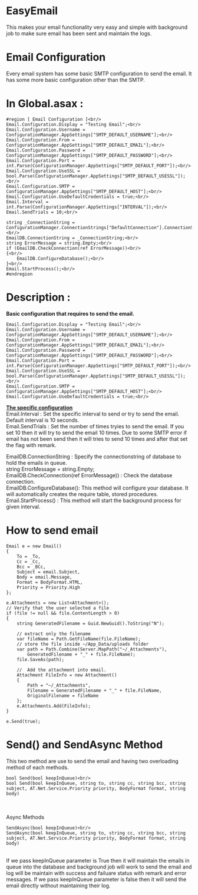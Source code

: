 # EasyEmail
This makes your email functionality very easy and simple with background job to make sure email has been sent and maintain the logs.

# Email Configuration
Every email system has some basic SMTP configuration to send the email. It has some more basic configuration other than the SMTP.

# In Global.asax :
```
#region [ Email Configuration ]<br/>
Email.Configuration.Display = "Testing Email";<br/>
Email.Configuration.Username = ConfigurationManager.AppSettings["SMTP_DEFAULT_USERNAME"];<br/>
Email.Configuration.From = ConfigurationManager.AppSettings["SMTP_DEFAULT_EMAIL"];<br/>
Email.Configuration.Password = ConfigurationManager.AppSettings["SMTP_DEFAULT_PASSWORD"];<br/>
Email.Configuration.Port = int.Parse(ConfigurationManager.AppSettings["SMTP_DEFAULT_PORT"]);<br/>
Email.Configuration.UseSSL = bool.Parse(ConfigurationManager.AppSettings["SMTP_DEFAULT_USESSL"]);<br/>
Email.Configuration.SMTP = ConfigurationManager.AppSettings["SMTP_DEFAULT_HOST"];<br/>
Email.Configuration.UseDefaultCredentials = true;<br/>
Email.Interval = int.Parse(ConfigurationManager.AppSettings["INTERVAL"]);<br/>
Email.SendTrials = 10;<br/>

string _ConnectionString = ConfigurationManager.ConnectionStrings["DefaultConnection"].ConnectionString;<br/>
EmailDB.ConnectionString = _ConnectionString;<br/>
string ErrorMessage = string.Empty;<br/>
if (EmailDB.CheckConnection(ref ErrorMessage))<br/>
{<br/>
    EmailDB.ConfigureDatabase();<br/>
}<br/>
Email.StartProcess();<br/>
#endregion
```

# Description :
<b>Basic configuration that requires to send the email.</b><br/>
```
Email.Configuration.Display = "Testing Email";<br/>
Email.Configuration.Username = ConfigurationManager.AppSettings["SMTP_DEFAULT_USERNAME"];<br/>
Email.Configuration.From = ConfigurationManager.AppSettings["SMTP_DEFAULT_EMAIL"];<br/>
Email.Configuration.Password = ConfigurationManager.AppSettings["SMTP_DEFAULT_PASSWORD"];<br/>
Email.Configuration.Port = int.Parse(ConfigurationManager.AppSettings["SMTP_DEFAULT_PORT"]);<br/>
Email.Configuration.UseSSL = bool.Parse(ConfigurationManager.AppSettings["SMTP_DEFAULT_USESSL"]);<br/>
Email.Configuration.SMTP = ConfigurationManager.AppSettings["SMTP_DEFAULT_HOST"];<br/>
Email.Configuration.UseDefaultCredentials = true;<br/>
```
<b><u>The specific configuration</u></b><br/>
Email.Interval : Set the specific interval to send or try to send the email. Default interval is 10 seconds. <br/>
Email.SendTrials : Set the number of times tryies to send the email. If you set 10 then it will try to send the email 10 times. Due to some 
SMTP error if email has not been send then it will tries to send 10 times and after that set the flag with remark.<br/>

EmailDB.ConnectionString : Specify the connectionstring of database to hold the emails in queue. <br/>
string ErrorMessage = string.Empty;<br/>
EmailDB.CheckConnection(ref ErrorMessage)) : Check the database connection.<br/>
EmailDB.ConfigureDatabase(): This method will configure your database. It will automatically creates the require table, stored procedures.<br/>
Email.StartProcess() : This method will start the background process for given interval.

# How to send email
```
Email e = new Email()
{
    To = _To,
    Cc = _Cc,
    Bcc = _BCc,
    Subject = email.Subject,
    Body = email.Message,
    Format = BodyFormat.HTML,
    Priority = Priority.High
};

e.Attachments = new List<Attachment>();
// Verify that the user selected a file
if (file != null && file.ContentLength > 0)
{
    string GeneratedFilename = Guid.NewGuid().ToString("N");

    // extract only the filename
    var fileName = Path.GetFileName(file.FileName);
    // store the file inside ~/App_Data/uploads folder
    var path = Path.Combine(Server.MapPath("~/_Attachments"),
        GeneratedFilename + "_" + file.FileName);
    file.SaveAs(path);

    //  Add the attachment into email.
    Attachment FileInfo = new Attachment()
    {
        Path = "~/_Attachments",
        Filename = GeneratedFilename + "_" + file.FileName,
        OriginalFilename = fileName
    };
    e.Attachments.Add(FileInfo);
}

e.Send(true);
```

# Send() and SendAsync Method
This two method are use to send the email and having two overloading method of each methods.<br/>
```
bool Send(bool keepInQueue)<br/>
bool Send(bool keepInQueue, string to, string cc, string bcc, string subject, AT.Net.Service.Priority priority, BodyFormat format, string body)
```
<br/><br/>
Async Methods<br>
```
SendAsync(bool keepInQueue)<br/>
SendAsync(bool keepInQueue, string to, string cc, string bcc, string subject, AT.Net.Service.Priority priority, BodyFormat format, string body)
```
<br>
If we pass keepInQueue parameter is True then it will maintain the emails in queue into the database and background job will work to send the email and log will be maintain with success and failuare status with remark and error messages.
If we pass keepInQueue parameter is false then it will send the email directly without maintaining their log.

